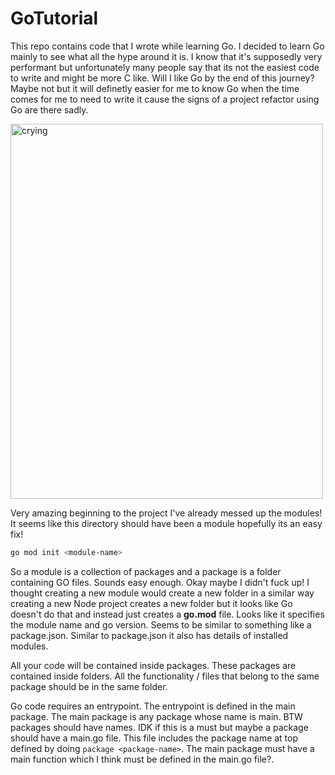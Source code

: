 # GoTutorial

This repo contains code that I wrote while learning Go. I decided to learn Go mainly to see what all the hype around it is. I know that it's supposedly very performant but unfortunately many people say that its not the easiest code to write and might be more C like. Will I like Go by the end of this journey? Maybe not but it will definetly easier for me to know Go when the time comes for me to need to write it cause the signs of a project refactor using Go are there sadly.

<img src="https://tenor.com/view/hyunrmin-gif-26449057" alt="crying" width=500 height=600>

Very amazing beginning to the project I've already messed up the modules! It seems like this directory should have been a module hopefully its an easy fix!

```bash
go mod init <module-name>
```

So a module is a collection of packages and a package is a folder containing GO files. Sounds easy enough. Okay maybe I didn't fuck up! I thought creating a new module would create a new folder in a similar way creating a new Node project creates a new folder but it looks like Go doesn't do that and instead just creates a **go.mod** file. Looks like it specifies the module name and go version. Seems to be similar to something like a package.json. Similar to package.json it also has details of installed modules.

All your code will be contained inside packages. These packages are contained inside folders. All the functionality / files that belong to the same package should be in the same folder. 

Go code requires an entrypoint. The entrypoint is defined in the main package. The main package is any package whose name is main. BTW packages should have names. IDK if this is a must but maybe a package should have a main.go file. This file includes the package name at top defined by doing `package <package-name>`. The main package must have a main function which I think must be defined in the main.go file?. 
